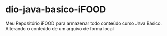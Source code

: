 # dio-java-basico-iFOOD
Meu Repositório iFOOD para armazenar todo conteúdo curso Java Básico.
Alterando o conteúdo de um arquivo de forma local